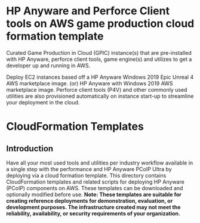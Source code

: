 # HP Anyware and Perforce Client tools on AWS game production cloud formation template
Curated Game Production in Cloud (GPIC) instance(s) that are pre-installed with HP Anyware, perforce client tools, game engine(s) and utilizes to get a developer up and running in AWS.

Deploy EC2 instances based off a HP Anyware Windows 2019 Epic Unreal 4 AWS marketplace image. (or) HP Anyware with Windows 2019 AWS marketplace image. Perforce client tools (P4V) and other commonly used utilities are also provisioned automatically on instance start-up to streamline your deployment in the cloud.

# CloudFormation Templates
## Introduction
Have all your most used tools and utilities per industry workflow available in a single step with the performance and HP Anyware PCoIP Ultra by deploying via a cloud formation template. 
This directory contains CloudFormation templates and related scripts for deploying HP Anyware (PCoIP) components on AWS. These templates can be downloaded and optionally modified before use. 
__Note: These templates are suitable for creating reference deployments for demonstration, evaluation, or development purposes. The infrastructure created may not meet the reliability, availability, or security requirements of your organization.__
